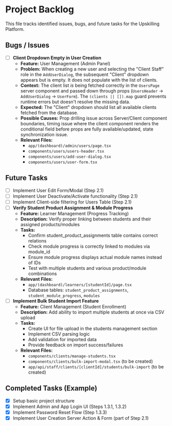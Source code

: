 # Project Backlog

This file tracks identified issues, bugs, and future tasks for the Upskilling Platform.

## Bugs / Issues

- [ ] **Client Dropdown Empty in User Creation**
    - **Feature:** User Management (Admin Panel)
    - **Problem:** When creating a new user and selecting the "Client Staff" role in the `AddUserDialog`, the subsequent "Client" dropdown appears but is empty. It does not populate with the list of clients.
    - **Context:** The client list *is* being fetched correctly in the `UsersPage` server component and passed down through props (`UsersHeader` -> `AddUserDialog` -> `UserForm`). The `(clients || []).map` guard prevents runtime errors but doesn't resolve the missing data.
    - **Expected:** The "Client" dropdown should list all available clients fetched from the database.
    - **Possible Causes:** Prop drilling issue across Server/Client component boundaries, timing issue where the client component renders the conditional field before props are fully available/updated, state synchronization issue.
    - **Relevant Files:**
        - `app/(dashboard)/admin/users/page.tsx`
        - `components/users/users-header.tsx`
        - `components/users/add-user-dialog.tsx`
        - `components/users/user-form.tsx`

## Future Tasks

- [ ] Implement User Edit Form/Modal (Step 2.1)
- [ ] Implement User Deactivate/Activate functionality (Step 2.1)
- [ ] Implement Client-side filtering for Users Table (Step 2.1)
- [ ] **Verify Student Product Assignment & Module Progress**
    - **Feature:** Learner Management (Progress Tracking)
    - **Description:** Verify proper linking between students and their assigned products/modules
    - **Tasks:**
        - Confirm student_product_assignments table contains correct relations
        - Check module progress is correctly linked to modules via module_id
        - Ensure module progress displays actual module names instead of IDs
        - Test with multiple students and various product/module combinations
    - **Relevant Files:**
        - `app/(dashboard)/learners/[studentId]/page.tsx`
        - Database tables: `student_product_assignments`, `student_module_progress`, `modules`
- [ ] **Implement Bulk Student Import Feature**
    - **Feature:** Client Management (Student Enrollment)
    - **Description:** Add ability to import multiple students at once via CSV upload
    - **Tasks:**
        - Create UI for file upload in the students management section
        - Implement CSV parsing logic
        - Add validation for imported data
        - Provide feedback on import success/failures
    - **Relevant Files:**
        - `components/clients/manage-students.tsx`
        - `components/clients/bulk-import-modal.tsx` (to be created)
        - `app/api/staff/clients/[clientId]/students/bulk-import` (to be created)

## Completed Tasks (Example)

- [x] Setup basic project structure
- [x] Implement Admin and App Login UI (Steps 1.3.1, 1.3.2)
- [x] Implement Password Reset Flow (Step 1.3.3)
- [x] Implement User Creation Server Action & Form (part of Step 2.1) 